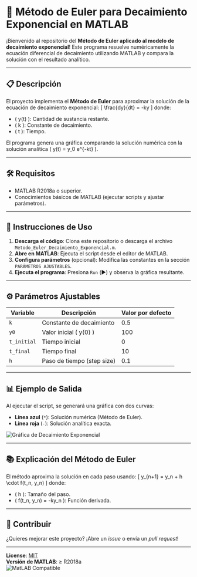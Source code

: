 # 🧪 Método de Euler para Decaimiento Exponencial en MATLAB

¡Bienvenido al repositorio del **Método de Euler aplicado al modelo de decaimiento exponencial**! Este programa resuelve numéricamente la ecuación diferencial de decaimiento utilizando MATLAB y compara la solución con el resultado analítico.

---

## 📋 Descripción
El proyecto implementa el **Método de Euler** para aproximar la solución de la ecuación de decaimiento exponencial:
\[ \frac{dy}{dt} = -ky \]
donde:
- \( y(t) \): Cantidad de sustancia restante.
- \( k \): Constante de decaimiento.
- \( t \): Tiempo.

El programa genera una gráfica comparando la solución numérica con la solución analítica \( y(t) = y_0 e^{-kt} \).

---

## 🛠 Requisitos
- MATLAB R2018a o superior.
- Conocimientos básicos de MATLAB (ejecutar scripts y ajustar parámetros).

---

## 🚀 Instrucciones de Uso
1. **Descarga el código**: Clona este repositorio o descarga el archivo `Metodo_Euler_Decaimiento_Exponencial.m`.
2. **Abre en MATLAB**: Ejecuta el script desde el editor de MATLAB.
3. **Configura parámetros** (opcional): Modifica las constantes en la sección `PARÁMETROS AJUSTABLES`.
4. **Ejecuta el programa**: Presiona `Run` (▶️) y observa la gráfica resultante.

---

## ⚙️ Parámetros Ajustables
| Variable  | Descripción                   | Valor por defecto |
|-----------|-------------------------------|-------------------|
| `k`       | Constante de decaimiento      | 0.5               |
| `y0`      | Valor inicial \( y(0) \)      | 100               |
| `t_initial`| Tiempo inicial               | 0                 |
| `t_final` | Tiempo final                  | 10                |
| `h`       | Paso de tiempo (step size)    | 0.1               |

---

## 📊 Ejemplo de Salida
Al ejecutar el script, se generará una gráfica con dos curvas:
- **Línea azul** (`*`): Solución numérica (Método de Euler).
- **Línea roja** (`-`): Solución analítica exacta.

![Gráfica de Decaimiento Exponencial](https://via.placeholder.com/600x400/009688/FFFFFF?text=Gráfica+Ejemplo:+Euler+vs+Analítico)

---

## 📚 Explicación del Método de Euler
El método aproxima la solución en cada paso usando:
\[ y_{n+1} = y_n + h \cdot f(t_n, y_n) \]
donde:
- \( h \): Tamaño del paso.
- \( f(t_n, y_n) = -ky_n \): Función derivada.

---

## 🤝 Contribuir
¿Quieres mejorar este proyecto? ¡Abre un *issue* o envía un *pull request*!

---

**License**: [MIT](https://opensource.org/licenses/MIT)  
**Versión de MATLAB**: ≥ R2018a  
![MatLAB Compatible](https://img.shields.io/badge/MATLAB-Compatible-success)